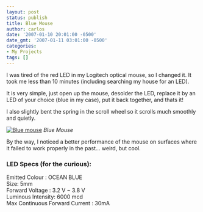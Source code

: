 ```yaml
---
layout: post
status: publish
title: Blue Mouse
author: carlos
date: '2007-01-10 20:01:00 -0500'
date_gmt: '2007-01-11 03:01:00 -0500'
categories:
- My Projects
tags: []
---
```

I was tired of the red LED in my Logitech optical mouse, so I changed it. It took me less than 10 minutes (including searching my house for an LED).

It is very simple, just open up the mouse, desolder the LED, replace it by an LED of your choice (blue in my case), put it back together, and thats it!

I also slightly bent the spring in the scroll wheel so it scrolls much smoothly and quietly.

[![Blue mouse](http://carlitoscontraptions.com/wp-content/uploads/2009/04/bluemouse-300x147.jpg "Blue Mouse")](http://carlitoscontraptions.com/wp-content/uploads/2009/04/bluemouse.jpg)
*Blue Mouse*

By the way, I noticed a better performance of the mouse on surfaces where it failed to work properly in the past... weird, but cool.

### LED Specs (for the curious):

Emitted Colour : OCEAN BLUE  
Size: 5mm  
Forward Voltage : 3.2 V ~ 3.8 V  
Luminous Intensity: 6000 mcd  
Max Continuous Forward Current : 30mA